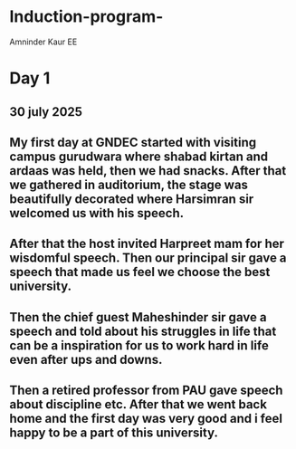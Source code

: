 # Induction-program-
Amninder Kaur  EE
# Day 1 
## 30 july 2025
## My first day at GNDEC started with visiting campus gurudwara where shabad kirtan and ardaas was held, then we had snacks. After that we gathered in auditorium, the stage was beautifully decorated where Harsimran sir welcomed us with his speech.
## After that the host invited Harpreet mam for her wisdomful speech. Then our principal sir gave a speech that made us feel we choose the best university.
## Then the chief guest Maheshinder sir gave a speech and told about his struggles in life that can be a inspiration for us to work hard in life even after ups and downs.
## Then a retired professor from PAU gave speech about discipline etc. After that we went back home and the first day was very good and i feel happy to be a part of this university.
